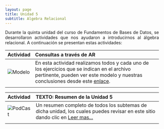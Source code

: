 ```yaml
---
layout: page
title: Unidad 5
subtitle: Algebra Relacional
---
```


<p style="text-align: justify;">Durante la quinta unidad del curso de Fundamentos de Bases de Datos, se desarrollaron actividades que nos ayudaron a introducirnos al álgebra relacional. A continuación se presentan estas actividades:</p>

| Actividad | Consultas a través de AR | 
| :------ |:--- |
| ![Modelo](https://basededatostec.github.io/img/01archivos.png) | En esta actividad realizamos todos y cada uno de los ejercicios que se indican en el archivo pertinente, pueden ver este modelo y nuestras conclusiones desde este [enlace](https://basededatostec.github.io/2017-05-05-mnormalizado/). | 
| | |

| Actividad | TEXTO: Resumen de la Unidad 5 | 
| :------ |:--- |
| ![PodCast](https://basededatostec.github.io/img/05resumen.png) | Un resumen completo de todos los subtemas de dicha unidad, los cuales puedes revisar en este sitio dando clic en [Leer mas...](https://basededatostec.github.io/2017-05-07-unidadcinco/)| 
| | |
